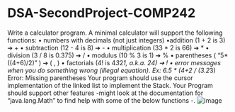 # DSA-SecondProject-COMP242
Write a calculator program. A minimal calculator will support the following functions:
• numbers with decimals (not just integers) 
•addition (1 + 2 is 3) ➔ + 
• subtraction (12 - 4 is 8) ➔ - 
• multiplication (33 * 2 is 66) ➔ * 
• division (3 / 8 is 0.375) ➔ / 
• modulus (10 % 3 is 1) ➔ % 
• parentheses ( “5*((4+6)/2)” ) ➔ ( , ) 
• factorials (4! is 4*3*2*1, a.k.a. 24) ➔ ! 
• error messages when you do something wrong (illegal equation). 
Ex: 6.5 * (4+2 / (3.2*3) Error: Missing parentheses Your program should use the cursor implementation of the linked list to implement the Stack.
Your Program should support other features -might look at the documentation for “java.lang.Math” to find help with some of the below functions -.
![image](https://user-images.githubusercontent.com/107325485/173225316-db10205a-614f-466a-bc93-01bfd1280996.png)
